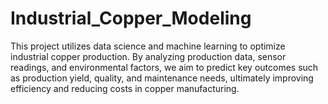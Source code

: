 # Industrial_Copper_Modeling
This project utilizes data science and machine learning to optimize industrial copper production. By analyzing production data, sensor readings, and environmental factors, we aim to predict key outcomes such as production yield, quality, and maintenance needs, ultimately improving efficiency and reducing costs in copper manufacturing.
